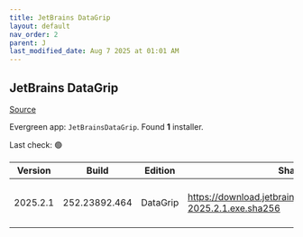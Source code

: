 ```yaml
---
title: JetBrains DataGrip
layout: default
nav_order: 2
parent: J
last_modified_date: Aug 7 2025 at 01:01 AM
---
```


## JetBrains DataGrip

[Source](https://www.jetbrains.com/datagrip)

Evergreen app: `JetBrainsDataGrip`. Found **1** installer.

Last check: 🟢

| Version  | Build         | Edition  | Sha256                                                               | Date     | Size      | Type | URI                                                                                                                            |
| -------- | ------------- | -------- | -------------------------------------------------------------------- | -------- | --------- | ---- | ------------------------------------------------------------------------------------------------------------------------------ |
| 2025.2.1 | 252.23892.464 | DataGrip | https://download.jetbrains.com/datagrip/datagrip-2025.2.1.exe.sha256 | 6/8/2025 | 945534432 | exe  | [https://download.jetbrains.com/datagrip/datagrip-2025.2.1.exe](https://download.jetbrains.com/datagrip/datagrip-2025.2.1.exe) |
